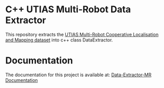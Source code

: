 # C++ UTIAS Multi-Robot Data Extractor
This repository extracts the [UTIAS Multi-Robot Cooperative Localisation and Mapping dataset](http://asrl.utias.utoronto.ca/datasets/mrclam/index.html) into c++ class DataExtractor.  
# Documentation 
The documentation for this project is available at: [Data-Extractor-MR Documentation](https://danielingham.github.io/Data-Extractor-MR/)
